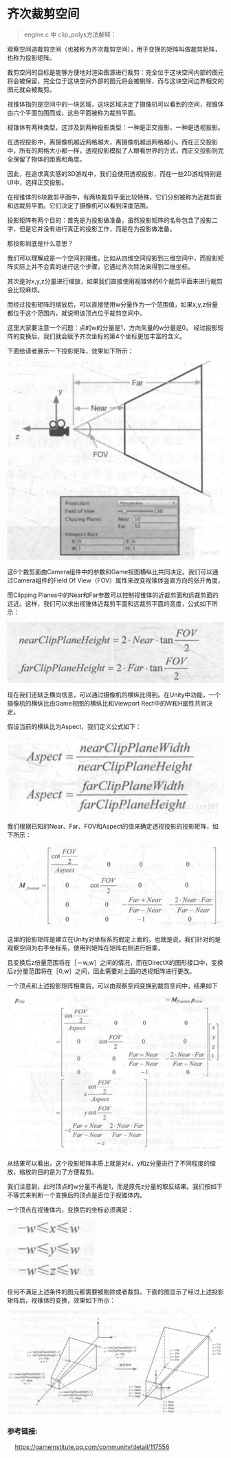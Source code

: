 ﻿# 齐次裁剪空间

>engine.c 中 clip_polys方法解释：

观察空间道裁剪空间（也被称为齐次裁剪空间），用于变换的矩阵叫做裁剪矩阵，也称为投影矩阵。

裁剪空间的目标是能够方便地对渲染图源进行裁剪：完全位于这块空间内部的图元将会被保留，完全位于这块空间外部的图元将会被剔除，而与这块空间边界相交的图元就会被裁剪。

视锥体指的是空间中的一块区域，这块区域决定了摄像机可以看到的空间，视锥体由六个平面包围而成，这些平面被称为裁剪平面。

视锥体有两种类型，这涉及到两种投影类型：一种是正交投影，一种是透视投影。

在透视投影中，离摄像机越近网格越大，离摄像机越远网格越小。而在正交投影中，所有的网格大小都一样，透视投影模拟了人眼看世界的方式，而正交投影则完全保留了物体的距离和角度。

因此，在追求真实感的3D游戏中，我们会使用透视投影，而在一些2D游戏特别是UI中，选择正交投影。

在视锥体的6块裁剪平面中，有两块裁剪平面比较特殊，它们分别被称为近裁剪面和远裁剪平面。它们决定了摄像机可以看到深度范围。

投影矩阵有两个目的：首先是为投影做准备，虽然投影矩阵的名称包含了投影二字，但是它并没有进行真正的投影工作，而是在为投影做准备。

那投影到底是什么意思？

我们可以理解成是一个空间的降维，比如从四维空间投影到三维空间中，而投影矩阵实际上并不会真的进行这个步骤，它通过齐次除法来得到二维坐标。

其次是对x,y,z分量进行缩放，如果我们直接使用视锥体的6个裁剪平面来进行裁剪会比较麻烦。

而经过投影矩阵的缩放后，可以直接使用w分量作为一个范围值，如果x,y,z份量都位于这个范围内，就说明该顶点位于裁剪空间中。

这里大家要注意一个问题：点的w的分量是1，方向矢量的w分量是0。 经过投影矩阵的变换后，我们就会赋予齐次坐标的第4个坐标更加丰富的含义。

下面给读者展示一下投影矩阵，效果如下所示：

![](./v1.png)

这6个裁剪面由Camera组件中的参数和Game视图横纵比共同决定。我们可以通过Camera组件的Field Of View（FOV）属性来改变视锥体竖直方向的张开角度，

而Clipping Planes中的Near和Far参数可以控制视锥体的近裁剪面和远裁剪面的远近。这样，我们可以求出视锥体近裁剪平面和远裁剪平面的高度，公式如下所示：

![](./v2.png)

现在我们还缺乏横向信息，可以通过摄像机的横纵比得到。在Unity中功能，一个摄像机的横纵比由Game视图的横纵比和Viewport Rect中的W和H属性共同决定。

假设当前的横纵比为Aspect，我们定义公式如下：

![](./v3.png)

我们根据已知的Near、Far、FOV和Aspect的值来确定透视投影的投影矩阵，如下所示：

![](./v4.png)

这里的投影矩阵是建立在Unity对坐标系的假定上面的，也就是说，我们针对的是观察空间为右手坐标系，使用列矩阵在矩阵右侧进行相乘，

且变换后z份量范围将在［－w,w］之间的情况，而在DirectX的图形接口中，变换后z分量范围将在［0,w］之间，因此需要对上面的透视矩阵进行更改。

一个顶点和上述投影矩阵相乘后，可以由观察空间变换到裁剪空间中，结果如下

![](./v5.png)

从结果可以看出，这个投影矩阵本质上就是对x，y和z分量进行了不同程度的缩放，缩放的目的是为了方便裁剪。

我们注意到，此时顶点的w分量不再是1，而是原先z分量的取反结果。我们按如下不等式来判断一个变换后的顶点是否位于视锥体内。

一个顶点在视锥体内，变换后的坐标必须满足：

![](./v6.png)

任何不满足上述条件的图元都需要被剔除或者裁剪。下面的图显示了经过上述投影矩阵后，视锥体的变换，效果如下所示：

![](./v7.png)

### 参考链接:  
&emsp; https://gameinstitute.qq.com/community/detail/117556
